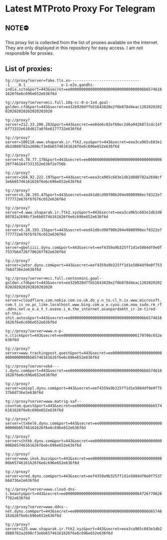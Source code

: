 # Latest MTProto Proxy For Telegram

## NOTE⛔

This proxy list is collected from the list of proxies available on the Internet. They are only displayed in this repository for easy access. I am not responsible for proxies.

## List of proxies:

`tg://proxy?server=fake.tls.xn--------------------------------1____0.1________________o-1-e2o.gandhi-india.site&port=443&secret=ee000000000000000000000000000000006b65746161626f6e6c696e652e636f6d`

`tg://proxy?server=mci.full.10q-cc-0-o-1x4.goal-golden.cfd&port=443&secret=ee32b920dffb51643028e2f6b878d4eac1202020202020202020202020202020`

`tg://proxy?server=212.33.206.202&port=443&secret=ee8de6c02ef60ec2d6a9426873cdc14f6f73332e616d617a6f6e6177732e636f6d`

`tg://proxy?server=100118.www.shaparak.ir.ftk2.xyz&port=443&secret=eea3ca965c683e1db2d880782a2698cf3e6b65746161626f6e6c696e652e636f6d`

`tg://proxy?server=5.78.77.178&port=443&secret=ee00000000000000000000000000000000626f7461647331352e636f2e756b`

`tg://proxy?server=164.92.222.197&port=443&secret=eea3ca965c683e1db2d880782a2698cf3e6b65746161626f6e6c696e652e636f6d`

`tg://proxy?server=5.28.193.47&port=443&secret=eed41d8cd98f00b204e9800998ecf8322e7777772e676f6f676c652e636f6d`

`tg://proxy?server=4.www.shaparak.ir.ftk2.xyz&port=443&secret=eea3ca965c683e1db2d880782a2698cf3e6b65746161626f6e6c696e652e636f6d`

`tg://proxy?server=5.28.193.15&port=443&secret=eed41d8cd98f00b204e9800998ecf8322e7777772e676f6f676c652e636f6d`

`tg://proxy?server=gbeliiii.dynu.com&port=443&secret=eef4359a9b325ff1d1e5084df0e0f7537b64726f70626f782e636f6d`

`tg://proxy?server=jwtor.dynu.com&port=443&secret=eef4359a9b325ff1d1e5084df0e0f7537b6d736e2e636f6d`

`tg://proxy?server=mci.full.centosmini.goal-golden.cfd&port=443&secret=ee32b920dffb51643028e2f6b878d4eac1202020202020202020202020202020`

`tg://proxy?server=cloudflare.com.nokia.com.co.uk.do_y.n_to.cl_h.is.www.microsoft.com.t_is_no.pc_like.localhost.www.bing.com.w_e.cyou.com.now_sudo.rm_rf.ddns.net.w_e.a_t_t.evene.i_m.the_internet.asanpardakht_ir.im-tired-of-this-shit.autos&port=443&secret=ee000000000000000000000000000000006b65746161626f6e6c696e652e636f6d`

`tg://proxy?server=www.n-p-n.click&port=443&secret=ee000000000000000000000000000000006170706c652e636f6d`

`tg://proxy?server=www.trackingpost.quest&port=443&secret=ee000000000000000000000000000000006b65746161626f6e6c696e652e636f6d`

`tg://proxy?server=okd---i.dynu.com&port=443&secret=ee000000000000000000000000000000006b65746161626f6e6c696e652e636f6d`

`tg://proxy?server=imiopl.dynu.com&port=443&secret=eef4359a9b325ff1d1e5084df0e0f7537b6d736e2e636f6d`

`tg://proxy?server=www.matrig-saf--countom.quest&port=443&secret=ee000000000000000000000000000000006b65746161626f6e6c696e652e636f6d`

`tg://proxy?server=ltx6el6.dynu.com&port=443&secret=ee000000000000000000000000000000006b65746161626f6e6c696e652e636f6d`

`tg://proxy?server=ihtbk.dynu.com&port=443&secret=ee000000000000000000000000000000006b65746161626f6e6c696e652e636f6d`

`tg://proxy?server=www.ikok.buzz&port=443&secret=ee000000000000000000000000000000006b65746161626f6e6c696e652e636f6d`

`tg://proxy?server=sred.dynu.com&port=443&secret=eef4359a9b325ff1d1e5084df0e0f7537b6d736e2e636f6d`

`tg://proxy?server=www.cloud-dns-i.beauty&port=443&secret=ee0000000000000000000000000000000064726f70626f782e636f6d`

`tg://proxy?server=www.ddns--net.dynu.com&port=443&secret=ee000000000000000000000000000000006b65746161626f6e6c696e652e636f6d`

`tg://proxy?server=125.www.shaparak.ir.ftk2.xyz&port=443&secret=eea3ca965c683e1db2d880782a2698cf3e6b65746161626f6e6c696e652e636f6d`

